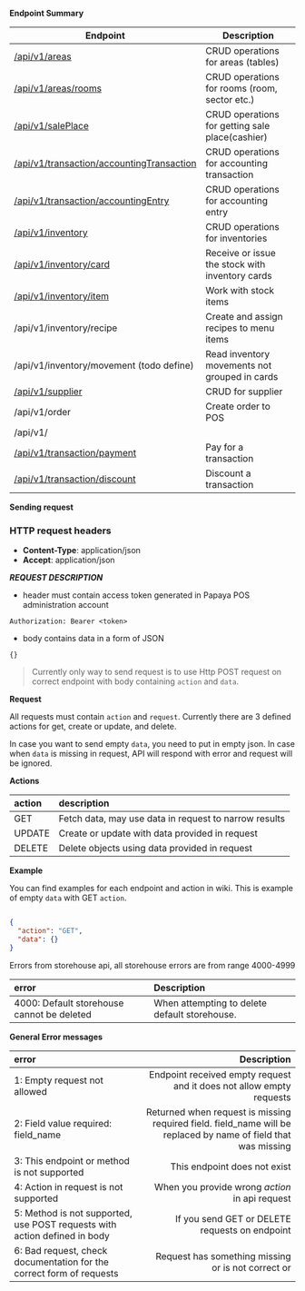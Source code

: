 **Endpoint Summary**




| Endpoint                                                               | Description                                     |
|------------------------------------------------------------------------|-------------------------------------------------|
| [/api/v1/areas](areas.md#)                                             | CRUD operations for areas (tables)              |
| [/api/v1/areas/rooms](rooms.md#)                                       | CRUD operations for rooms (room, sector etc.)   |
| [/api/v1/salePlace](salePlace.md#)                                     | CRUD operations for getting sale place(cashier) |
| [/api/v1/transaction/accountingTransaction](accountingTransaction.md#) | CRUD operations for accounting transaction      |
| [/api/v1/transaction/accountingEntry](inventory.md#)                   | CRUD operations for accounting entry            |
| [/api/v1/inventory](inventory.md#)                                     | CRUD operations for inventories                 |
| [/api/v1/inventory/card](card.md#)                                     | Receive or issue the stock with inventory cards |
| [/api/v1/inventory/item](item.md#)                                     | Work with stock items                           |
| /api/v1/inventory/recipe                                               | Create and assign recipes to menu items         |
| /api/v1/inventory/movement (todo define)                               | Read inventory movements not grouped in cards   |
| [/api/v1/supplier](supplier.md#)                                       | CRUD for supplier                               |
| /api/v1/order                                                          | Create order to POS                             |
| /api/v1/                                                               |                                                 |
| [/api/v1/transaction/payment](payment.md#)                             | Pay for a transaction                           |
| [/api/v1/transaction/discount](discount.md#)                           | Discount a transaction                          |




**Sending request**

### HTTP request headers

- **Content-Type**: application/json
- **Accept**: application/json

***REQUEST DESCRIPTION***

- header must contain access token generated in Papaya POS administration account

```
Authorization: Bearer <token>
```

- body contains data in a form of JSON

```
{}
```

> Currently only way to send request is to use Http POST request on correct endpoint with body containing `action` and `data`.

**Request**

All requests must contain `action` and `request`. Currently there are 3 defined actions for get, create or update, and delete.

In case you want to send empty `data`, you need to put in empty json. In case when `data` is missing in request, API will respond with error and request will be ignored.

**Actions**

| action | description |
| :---   | :---          |
| GET | Fetch data, may use data in request to narrow results |
| UPDATE | Create or update with data provided in request |
| DELETE | Delete objects using data provided in request |

**Example**

You can find examples for each endpoint and action in wiki. This is example of empty `data` with GET `action`.

```json

{
  "action": "GET",
  "data": {}
}
```

Errors from storehouse api, all storehouse errors are from range 4000-4999

| error  |  Description   |
| :---        |  :---     |
| 4000: Default storehouse cannot be deleted | When attempting to delete default storehouse. |

**General Error messages**

| error  | Description   |
| :---        |    ----:   |
| 1: Empty request not allowed | Endpoint received empty request and it does not allow empty requests |
| 2: Field value required: field_name | Returned when request is missing required field. field_name will be replaced by name of field that was missing |
| 3: This endpoint or method is not supported | This endpoint does not exist |
| 4: Action in request is not supported| When you provide wrong *action* in api request |
| 5: Method is not supported, use POST requests with action defined in body | If you send GET or DELETE requests on endpoint |
| 6: Bad request, check documentation for the correct form of requests | Request has something missing or is not correct or
